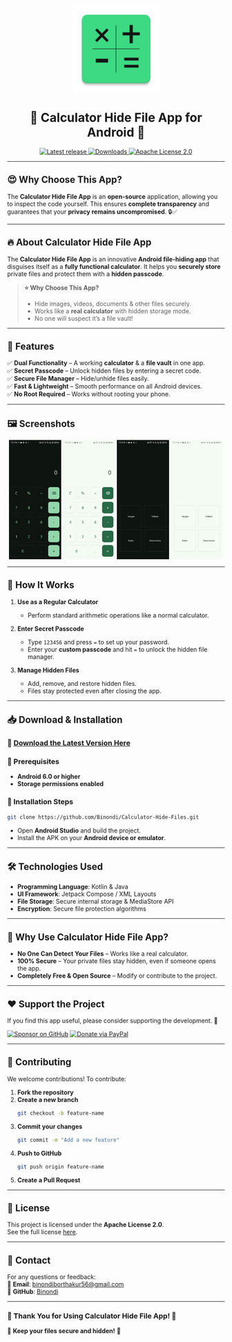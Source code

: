 <div align="center">
  <img src="app/src/main/assets/logo.png" alt="Calculator Hide File App Logo" width="200" />

# 📂 Calculator Hide File App for Android 📂

<a href="https://github.com/Binondi/Calculator-Hide-Files/releases/latest">
      <img alt="Latest release" src="https://img.shields.io/badge/Releases-v1.0-blue?logo=github&style=for-the-badge">
</a>

<a href="https://github.com/Binondi/Calculator-Hide-Files/releases/latest">
      <img alt="Downloads" src="https://img.shields.io/badge/Downloads-1.2k-blue?logo=github&style=for-the-badge">
</a>

<a href="LICENSE">
      <img alt="Apache License 2.0" src="https://img.shields.io/badge/License-Apache_2.0-blue?logo=github&style=for-the-badge">
</a>

</div>

---

## 😍 Why Choose This App?  
The **Calculator Hide File App** is an **open-source** application, allowing you to inspect the code yourself. This ensures **complete transparency** and guarantees that your **privacy remains uncompromised**. 🔒✅  


---

## 🔥 About Calculator Hide File App

The **Calculator Hide File App** is an innovative **Android file-hiding app** that disguises itself as a **fully functional calculator**. It helps you **securely store** private files and protect them with a **hidden passcode**.

> **⭐ Why Choose This App?**  
> - Hide images, videos, documents & other files securely.  
> - Works like a **real calculator** with hidden storage mode.  
> - No one will suspect it’s a file vault!  

---

## 🚀 Features

✅ **Dual Functionality** – A working **calculator** & a **file vault** in one app.  
✅ **Secret Passcode** – Unlock hidden files by entering a secret code.  
✅ **Secure File Manager** – Hide/unhide files easily.  
✅ **Fast & Lightweight** – Smooth performance on all Android devices.  
✅ **No Root Required** – Works without rooting your phone.  

---

## 🖼️ Screenshots

<div align="center">
  <img src="app/src/main/assets/Screenshot_1.jpg" alt="Calculator Hide File App - Home Screen" width="24%">
  <img src="app/src/main/assets/Screenshot_2.jpg" alt="Calculator Hide File App - Secure File Storage" width="24%">
  <img src="app/src/main/assets/Screenshot_3.jpg" alt="Calculator Hide File App - Passcode Protection" width="24%">
  <img src="app/src/main/assets/Screenshot_4.jpg" alt="Calculator Hide File App - Hidden Files Manager" width="24%">
</div>

---

## 🔑 How It Works

1. **Use as a Regular Calculator**  
   - Perform standard arithmetic operations like a normal calculator.  

2. **Enter Secret Passcode**  
   - Type `123456` and press `=` to set up your password.  
   - Enter your **custom passcode** and hit `=` to unlock the hidden file manager.  

3. **Manage Hidden Files**  
   - Add, remove, and restore hidden files.  
   - Files stay protected even after closing the app.  

---

## 📥 Download & Installation

### 🔗 **[Download the Latest Version Here](https://github.com/Binondi/Calculator-Hide-Files/releases/latest)**

### 🔹 Prerequisites
- **Android 6.0 or higher**  
- **Storage permissions enabled**  

### 🔹 Installation Steps
```bash
git clone https://github.com/Binondi/Calculator-Hide-Files.git
```
- Open **Android Studio** and build the project.  
- Install the APK on your **Android device or emulator**.  

---

## 🛠️ Technologies Used

- **Programming Language**: Kotlin & Java  
- **UI Framework**: Jetpack Compose / XML Layouts  
- **File Storage**: Secure internal storage & MediaStore API  
- **Encryption**: Secure file protection algorithms  

---

## 🎯 Why Use Calculator Hide File App?

- **No One Can Detect Your Files** – Works like a real calculator.  
- **100% Secure** – Your private files stay hidden, even if someone opens the app.  
- **Completely Free & Open Source** – Modify or contribute to the project.  

---

## ❤️ Support the Project

If you find this app useful, please consider supporting the development. 🙏  

[![Sponsor on GitHub](https://img.shields.io/badge/sponsor-30363D?style=for-the-badge&logo=GitHub-Sponsors&logoColor=#EA4AAA)](https://github.com/sponsors/Binondi)
[![Donate via PayPal](https://img.shields.io/badge/PayPal-00457C?style=for-the-badge&logo=paypal&logoColor=white)](https://paypal.me/BinondiBorthakur56)

---

## 🔧 Contributing

We welcome contributions! To contribute:

1. **Fork the repository**  
2. **Create a new branch**  
   ```bash
   git checkout -b feature-name
   ```
3. **Commit your changes**  
   ```bash
   git commit -m "Add a new feature"
   ```
4. **Push to GitHub**  
   ```bash
   git push origin feature-name
   ```
5. **Create a Pull Request**  

---

## 📜 License

This project is licensed under the **Apache License 2.0**.  
See the full license [here](LICENSE).  

---

## 📧 Contact

For any questions or feedback:  
📩 **Email**: binondiborthakur56@gmail.com  
🐙 **GitHub**: [Binondi](https://github.com/Binondi)  

---

### 🎉 Thank You for Using Calculator Hide File App! 🎉  
🚀 **Keep your files secure and hidden!** 🚀
